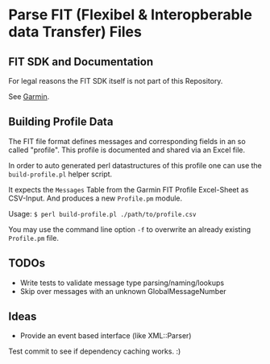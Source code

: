 # Parse FIT (Flexibel & Interopberable data Transfer) Files

## FIT SDK and Documentation
For legal reasons the FIT SDK itself is not part of this Repository.

See [Garmin](https://developer.garmin.com/fit/).

## Building Profile Data
The FIT file format defines messages and corresponding fields in an so called "profile". This profile is documented and shared via an Excel file.

In order to auto generated perl datastructures of this profile one can use the `build-profile.pl` helper script.

It expects the `Messages` Table from the Garmin FIT Profile Excel-Sheet as CSV-Input. And produces a new `Profile.pm` module.

Usage:
`$ perl build-profile.pl ./path/to/profile.csv`

You may use the command line option `-f` to overwrite an already existing `Profile.pm` file.

## TODOs
* Write tests to validate message type parsing/naming/lookups
* Skip over messages with an unknown GlobalMessageNumber

## Ideas

* Provide an event based interface (like XML::Parser)

Test commit to see if dependency caching works. :)